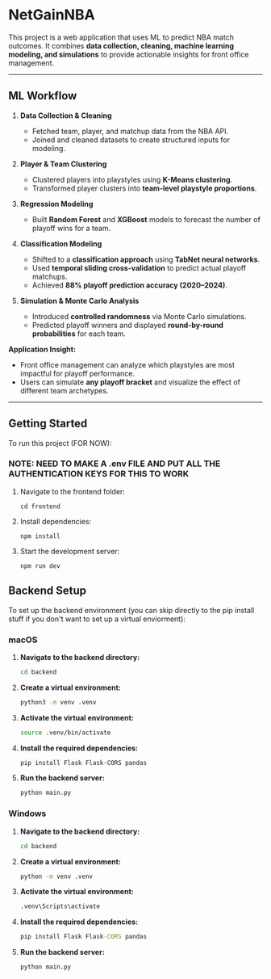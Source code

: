 # NetGainNBA

This project is a web application that uses ML to predict NBA match outcomes. It combines **data collection, cleaning, machine learning modeling, and simulations** to provide actionable insights for front office management.  

---

## ML Workflow

1. **Data Collection & Cleaning**  
   - Fetched team, player, and matchup data from the NBA API.  
   - Joined and cleaned datasets to create structured inputs for modeling.  

2. **Player & Team Clustering**  
   - Clustered players into playstyles using **K-Means clustering**.  
   - Transformed player clusters into **team-level playstyle proportions**.  

3. **Regression Modeling**  
   - Built **Random Forest** and **XGBoost** models to forecast the number of playoff wins for a team.  

4. **Classification Modeling**  
   - Shifted to a **classification approach** using **TabNet neural networks**.  
   - Used **temporal sliding cross-validation** to predict actual playoff matchups.  
   - Achieved **88% playoff prediction accuracy (2020–2024)**.  

5. **Simulation & Monte Carlo Analysis**  
   - Introduced **controlled randomness** via Monte Carlo simulations.  
   - Predicted playoff winners and displayed **round-by-round probabilities** for each team.  

**Application Insight:**  
- Front office management can analyze which playstyles are most impactful for playoff performance.  
- Users can simulate **any playoff bracket** and visualize the effect of different team archetypes.  

---

## Getting Started

To run this project (FOR NOW):

### NOTE: NEED TO MAKE A .env FILE AND PUT ALL THE AUTHENTICATION KEYS FOR THIS TO WORK

1. Navigate to the frontend folder:

   ```
   cd frontend
   ```

2. Install dependencies:

   ```
   npm install
   ```

3. Start the development server:
   ```
   npm run dev
   ```

## Backend Setup

To set up the backend environment (you can skip directly to the pip install stuff if you don't want to set up a virtual enviorment):

### macOS

1. **Navigate to the backend directory:**

   ```bash
   cd backend
   ```

2. **Create a virtual environment:**

   ```bash
   python3 -m venv .venv
   ```

3. **Activate the virtual environment:**

   ```bash
   source .venv/bin/activate
   ```

4. **Install the required dependencies:**

   ```bash
   pip install Flask Flask-CORS pandas
   ```

5. **Run the backend server:**

   ```bash
   python main.py
   ```

### Windows

1. **Navigate to the backend directory:**

   ```cmd
   cd backend
   ```

2. **Create a virtual environment:**

   ```cmd
   python -m venv .venv
   ```

3. **Activate the virtual environment:**

   ```cmd
   .venv\Scripts\activate
   ```

4. **Install the required dependencies:**

   ```cmd
   pip install Flask Flask-CORS pandas
   ```

5. **Run the backend server:**

   ```cmd
   python main.py
   ```
